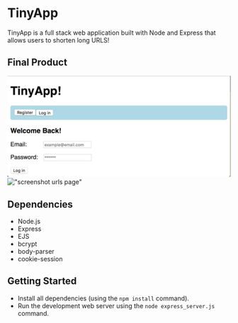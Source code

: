 # TinyApp

TinyApp is a full stack web application built with Node and Express that allows users to shorten long URLS!

## Final Product

!["screenshot login page"](https://github.com/elaradi23/TinyApp/blob/master/docs/Screen_Shot_1.png)
!["screenshot urls page"](Thttps://github.com/elaradi23/TinyApp/blob/master/docs/Screen_Shot_2.png)

## Dependencies
- Node.js
- Express
- EJS
- bcrypt
- body-parser
- cookie-session

## Getting Started

- Install all dependencies (using the `npm install` command).
- Run the development web server using the `node express_server.js` command.